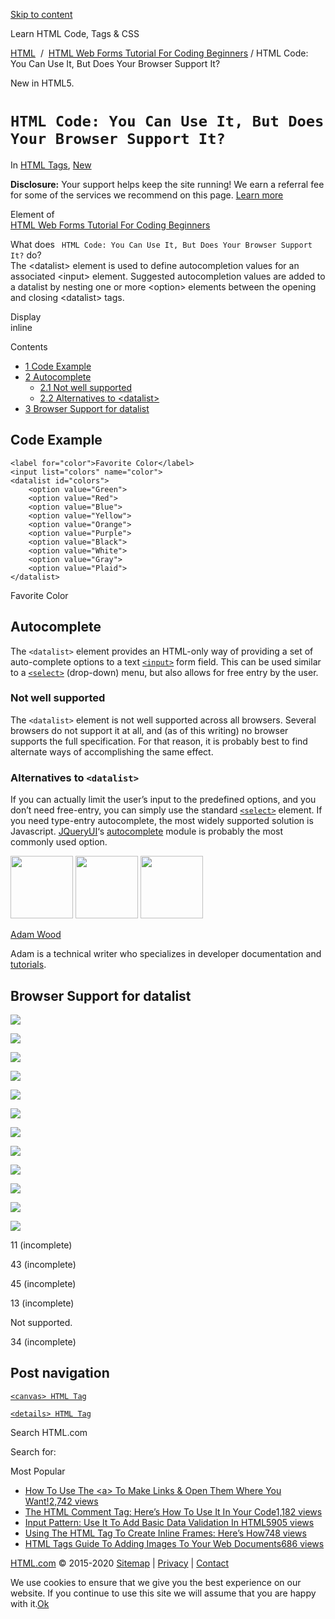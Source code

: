 <a href="#site-main" class="skip-link screen-reader-text">Skip to content</a>



[](https://html.com/)

Learn HTML Code, Tags & CSS

[HTML](https://html.com/)  /  [HTML Web Forms Tutorial For Coding Beginners](https://html.com/forms/) / HTML Code: You Can Use It, But Does Your Browser Support It?

New in HTML5.

`HTML Code: You Can Use It, But Does Your Browser Support It?`
==============================================================

In <span class="post-meta-category">[HTML Tags](https://html.com/tags/), [New](https://html.com/new/)</span>

**Disclosure:** Your support helps keep the site running! We earn a referral fee for some of the services we recommend on this page. [Learn more](https://html.com/disclosure/)

Element of  
[HTML Web Forms Tutorial For Coding Beginners](https://html.com/forms/)

What does ` HTML Code: You Can Use It, But Does Your Browser Support It?` do?  
The &lt;datalist&gt; element is used to define autocompletion values for an associated &lt;input&gt; element. Suggested autocompletion values are added to a datalist by nesting one or more &lt;option&gt; elements between the opening and closing &lt;datalist&gt; tags.

Display  
inline

Contents

-   [<span class="toc_number toc_depth_1">1</span> Code Example](#Code_Example)
-   [<span class="toc_number toc_depth_1">2</span> Autocomplete](#Autocomplete)
    -   [<span class="toc_number toc_depth_2">2.1</span> Not well supported](#Not_well_supported)
    -   [<span class="toc_number toc_depth_2">2.2</span> Alternatives to &lt;datalist&gt;](#Alternatives_to_ltdatalistgt)
-   [<span class="toc_number toc_depth_1">3</span> Browser Support for datalist](#Browser_Support_for_datalist)

<span id="Code_Example">Code Example</span>
-------------------------------------------

    <label for="color">Favorite Color</label>
    <input list="colors" name="color">
    <datalist id="colors">
        <option value="Green">
        <option value="Red">
        <option value="Blue">
        <option value="Yellow">
        <option value="Orange">
        <option value="Purple">
        <option value="Black">
        <option value="White">
        <option value="Gray">
        <option value="Plaid">
    </datalist>

Favorite Color

<span class="underline"></span>

<span id="Autocomplete">Autocomplete</span>
-------------------------------------------

The `<datalist>` element provides an HTML-only way of providing a set of auto-complete options to a text [`<input>`](https://html.com/tags/input/) form field. This can be used similar to a [`<select>`](https://html.com/tags/select/) (drop-down) menu, but also allows for free entry by the user.

### <span id="Not_well_supported">Not well supported</span>

The `<datalist>` element is not well supported across all browsers. Several browsers do not support it at all, and (as of this writing) no browser supports the full specification. For that reason, it is probably best to find alternate ways of accomplishing the same effect.

### <span id="Alternatives_to_ltdatalistgt">Alternatives to `<datalist>`</span>

If you can actually limit the user’s input to the predefined options, and you don’t need free-entry, you can simply use the standard [`<select>`](https://html.com/tags/select/) element. If you need type-entry autocomplete, the most widely supported solution is Javascript. [JQueryUI](https://jqueryui.com/)‘s [autocomplete](https://jqueryui.com/autocomplete/) module is probably the most commonly used option.

<img src="http://html.com/wp-content/plugins/a3-lazy-load/assets/images/lazy_placeholder.gif" class="lazy lazy-hidden avatar avatar-100 photo" width="100" height="100" />

<img src="http://html.com/wp-content/plugins/a3-lazy-load/assets/images/lazy_placeholder.gif" class="lazy lazy-hidden avatar avatar-100 photo" width="100" height="100" />

<img src="https://secure.gravatar.com/avatar/3af4194cc38fbc6d4e68fbe7536347d5?s=100&amp;d=mm&amp;r=g" class="avatar avatar-100 photo" srcset="https://secure.gravatar.com/avatar/3af4194cc38fbc6d4e68fbe7536347d5?s=200&amp;d=mm&amp;r=g 2x" width="100" height="100" />

[Adam Wood](https://html.com/author/html/)

<span class="fn">Adam is a technical writer who specializes in developer documentation and [tutorials](https://html.com/).</span>

[<span class="saboxplugin-icon-grey saboxplugin-icon-linkedin"></span>](https://www.linkedin.com/in/adammichaelwood)

<span id="tho-end-content" style="display: block; visibility: hidden;"></span>

<span id="Browser_Support_for_datalist">Browser Support for datalist</span>
---------------------------------------------------------------------------

<img src="http://html.com/wp-content/plugins/a3-lazy-load/assets/images/lazy_placeholder.gif" class="lazy lazy-hidden" />

![](https://html.com/wp-content/plugins/htmlcodetutorial-plugin/assets/images/ie-true.png)

<img src="http://html.com/wp-content/plugins/a3-lazy-load/assets/images/lazy_placeholder.gif" class="lazy lazy-hidden" />

![](https://html.com/wp-content/plugins/htmlcodetutorial-plugin/assets/images/firefox-true.png)

<img src="http://html.com/wp-content/plugins/a3-lazy-load/assets/images/lazy_placeholder.gif" class="lazy lazy-hidden" />

![](https://html.com/wp-content/plugins/htmlcodetutorial-plugin/assets/images/chrome-true.png)

<img src="http://html.com/wp-content/plugins/a3-lazy-load/assets/images/lazy_placeholder.gif" class="lazy lazy-hidden" />

![](https://html.com/wp-content/plugins/htmlcodetutorial-plugin/assets/images/edge-true.png)

<img src="http://html.com/wp-content/plugins/a3-lazy-load/assets/images/lazy_placeholder.gif" class="lazy lazy-hidden" />

![](https://html.com/wp-content/plugins/htmlcodetutorial-plugin/assets/images/safari-false.png)

<img src="http://html.com/wp-content/plugins/a3-lazy-load/assets/images/lazy_placeholder.gif" class="lazy lazy-hidden" />

![](https://html.com/wp-content/plugins/htmlcodetutorial-plugin/assets/images/opera-true.png)

<span class="browser-supported">11 (incomplete)</span>

<span class="browser-supported">43 (incomplete)</span>

<span class="browser-supported">45 (incomplete)</span>

<span class="browser-supported">13 (incomplete)</span>

<span class="browser-not-supported">Not supported.</span>

<span class="browser-supported">34 (incomplete)</span>

Post navigation
---------------

[<span class="nav-link-label"><span class="genericon genericon-previous"></span></span>`<canvas> HTML Tag`](https://html.com/tags/canvas/)

[`<details> HTML Tag`<span class="nav-link-label"><span class="genericon genericon-next"></span></span>](https://html.com/tags/details/)

Search HTML.com

<span class="screen-reader-text">Search for:</span>

Most Popular

-   <a href="https://html.com/attributes/a-target/" class="popular_posts_bars_link">How To Use The &lt;a&gt; To Make Links &amp; Open Them Where You Want!</a><span class="popular_posts_bars_comment_count_hold"><a href="https://html.com/attributes/a-target/#comments" class="popular_posts_bars_comment_count">2,742 views</a><span class="popular_posts_bars_comment_count_triangle"></span></span>
-   <a href="https://html.com/tags/comment-tag/" class="popular_posts_bars_link">The HTML Comment Tag: Here’s How To Use It In Your Code</a><span class="popular_posts_bars_comment_count_hold"><a href="https://html.com/tags/comment-tag/#comments" class="popular_posts_bars_comment_count">1,182 views</a><span class="popular_posts_bars_comment_count_triangle"></span></span>
-   <a href="https://html.com/attributes/input-pattern/" class="popular_posts_bars_link">Input Pattern: Use It To Add Basic Data Validation In HTML5</a><span class="popular_posts_bars_comment_count_hold"><a href="https://html.com/attributes/input-pattern/#comments" class="popular_posts_bars_comment_count">905 views</a><span class="popular_posts_bars_comment_count_triangle"></span></span>
-   <a href="https://html.com/tags/iframe/" class="popular_posts_bars_link">Using The HTML Tag To Create Inline Frames: Here’s How</a><span class="popular_posts_bars_comment_count_hold"><a href="https://html.com/tags/iframe/#comments" class="popular_posts_bars_comment_count">748 views</a><span class="popular_posts_bars_comment_count_triangle"></span></span>
-   <a href="https://html.com/tags/img/" class="popular_posts_bars_link">HTML Tags Guide To Adding Images To Your Web Documents</a><span class="popular_posts_bars_comment_count_hold"><a href="https://html.com/tags/img/#comments" class="popular_posts_bars_comment_count">686 views</a><span class="popular_posts_bars_comment_count_triangle"></span></span>

[HTML.com](https://html.com/) © 2015-2020 [Sitemap](https://html.com/sitemap/) | [Privacy](https://html.com/privacy/) | [Contact](https://html.com/contact/)

<span id="cn-notice-text" class="cn-text-container">We use cookies to ensure that we give you the best experience on our website. If you continue to use this site we will assume that you are happy with it.</span><span id="cn-notice-buttons" class="cn-buttons-container"><a href="#" id="cn-accept-cookie" class="cn-set-cookie cn-button bootstrap button">Ok</a></span><a href="javascript:void(0);" id="cn-close-notice" class="cn-close-icon"></a>
